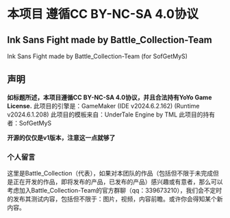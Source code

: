 # 本项目 遵循CC BY-NC-SA 4.0协议


## Ink Sans Fight made by Battle_Collection-Team
 Ink Sans Fight made by Battle_Collection-Team (for SofGetMyS)

## 声明
 **如标题所述，本项目遵循CC BY-NC-SA 4.0协议，并且合法持有YoYo Game License.**
 此项目的引擎是：GameMaker (IDE v2024.6.2.162) (Runtime v2024.6.1.208)
 此项目的模板来自：UnderTale Engine by TML
 此项目的持有者：SofGetMyS

 **开源的仅仅是v1版本，注意这一点就够了**
 
### 个人留言
 这里是Battle_Collection（代表），如果对本团队的作品（包括但不限于未完成但是正在开发的作品，即将发布的产品，已发布的产品）感兴趣或有意者，那么可以考虑加入Battle_Collection-Team的官方群聊（qq：339673210），我们会不定时的发布其测试内容，包括但不限于：图片，视频，内容前瞻。或许你会得知某个新内容。